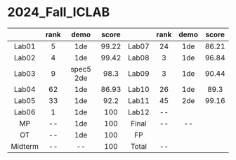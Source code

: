 # 2024_Fall_ICLAB

|  | rank | demo | score |  | rank | demo | score |
| :---: | :---: | :---: | :---: | :---:  | :---:| :---: | :---: |
| Lab01 | 5  |1de      | 99.22 | Lab07 | 24 |1de| 86.21 |
| Lab02 | 4  |1de      | 99.42 | Lab08 |  3 |1de| 96.84 |
| Lab03 | 9  |spec5 2de| 98.3  | Lab09 |  3 |1de| 90.44 |
| Lab04 | 62 |1de      | 86.93 | Lab10 | 26 |1de|  89.3 |
| Lab05 | 33 |1de      | 92.2  | Lab11 | 45 |2de| 99.16 |
| Lab06 | 1 |1de      |  100   | Lab12 | -- | | |
| MP     | -- |1de  | 100 | Final| -- | -- | | 
| OT     | -- |1de  | 100 | FP   |    |    | |
| Midterm| -- | --  | 100 | Total| -- |    | |